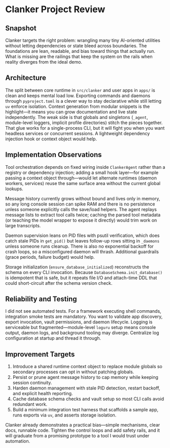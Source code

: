 # Clanker Project Review

## Snapshot
Clanker targets the right problem: wrangling many tiny AI-oriented utilities without letting dependencies or state bleed across boundaries. The foundations are lean, readable, and bias toward things that actually run. What is missing are the railings that keep the system on the rails when reality diverges from the ideal demo.

## Architecture
The split between core runtime in `src/clanker` and user apps in `apps/` is clean and keeps mental load low. Exporting commands and daemons through `pyproject.toml` is a clever way to stay declarative while still letting `uv` enforce isolation. Context generation from modular snippets is the highlight—it means you can grow documentation and live state independently. The weak side is that globals and singletons (`_agent`, module-level loggers, implicit profile directories) stitch the pieces together. That glue works for a single-process CLI, but it will fight you when you want headless services or concurrent sessions. A lightweight dependency injection hook or context object would help.

## Implementation Observations
Tool orchestration depends on fixed wiring inside `ClankerAgent` rather than a registry or dependency injection; adding a small hook layer—for example passing a context object through—would let alternate runtimes (daemon workers, services) reuse the same surface area without the current global lookups.

Message history currently grows without bound and lives only in memory, so any long console session can spike RAM and there is no persistence unless someone explicitly calls the save/load helpers. The agent replays message lists to extract tool calls twice; caching the parsed tool metadata (or teaching the model wrapper to expose it directly) would trim work on large transcripts.

Daemon supervision leans on PID files with psutil verification, which does catch stale PIDs in `get_pid()` but leaves follow-up rows sitting in `_daemons` unless someone runs cleanup. There is also no exponential backoff for crash loops, so a misconfigured daemon will thrash. Additional guardrails (grace periods, failure budget) would help.

Storage initialization (`ensure_database_initialized`) reconstructs the schema on every CLI invocation. Because `DatabaseSchema.init_database()` is idempotent that is safe, but it repeats file I/O and attach-time DDL that could short-circuit after the schema version check.

## Reliability and Testing
I did not see automated tests. For a framework executing shell commands, integration smoke tests are mandatory. You want to validate app discovery, export invocation, vault permissions, and daemon lifecycle. Logging is serviceable but fragmented—module-level `loguru` setup means console output, daemon logs, and background tooling may diverge. Centralize log configuration at startup and thread it through.

## Improvement Targets
1. Introduce a shared runtime context object to replace module globals so secondary processes can opt in without patching globals.
2. Persist or prune agent message history to cap memory while keeping session continuity.
3. Harden daemon management with stale PID detection, restart backoff, and explicit health reporting.
4. Cache database schema checks and vault setup so most CLI calls avoid redundant work.
5. Build a minimum integration test harness that scaffolds a sample app, runs exports via `uv`, and asserts storage isolation.

Clanker already demonstrates a practical bias—simple mechanisms, clear docs, runnable code. Tighten the control loops and add safety rails, and it will graduate from a promising prototype to a tool I would trust under automation.

